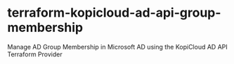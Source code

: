 # terraform-kopicloud-ad-api-group-membership
Manage AD Group Membership in Microsoft AD using the KopiCloud AD API Terraform Provider
